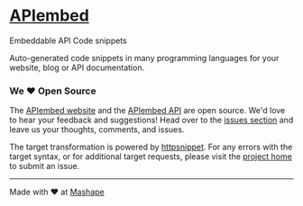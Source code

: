 # [APIembed](https://apiembed.com/)

Embeddable API Code snippets

Auto-generated code snippets in many programming languages for your website, blog or API documentation.

### We &hearts; Open Source

The [APIembed website](https://github.com/Mashape/apiembed/tree/gh-pages) and the [APIembed API](https://github.com/Mashape/apiembed/tree/master) are open source.  We'd love to hear your feedback and suggestions!  Head over to the [issues section](https://github.com/Mashape/apiembed/issues) and leave us your thoughts, comments, and issues.

The target transformation is powered by [httpsnippet](https://www.npmjs.com/package/httpsnippet).  For any errors with the target syntax, or for additional target requests, please visit the [project home](https://github.com/Mashape/httpsnippet) to submit an issue.

---

Made with &#9829; at [Mashape](https://www.mashape.com/)
